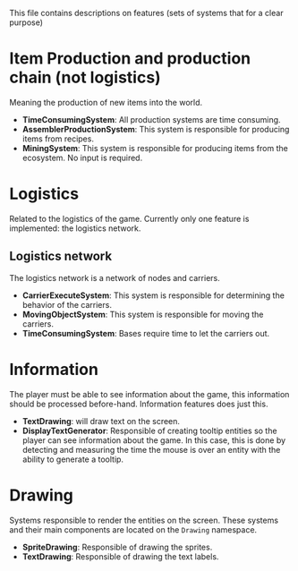 This file contains descriptions on features (sets of systems that for a clear purpose)

# Item Production and production chain (not logistics)
Meaning the production of new items into the world.
- **TimeConsumingSystem**: All production systems are time consuming.
- **AssemblerProductionSystem**: This system is responsible for producing items from recipes.
- **MiningSystem**: This system is responsible for producing items from the ecosystem. No input is required.

# Logistics
Related to the logistics of the game.
Currently only one feature is implemented: the logistics network.
## Logistics network
The logistics network is a network of nodes and carriers.
- **CarrierExecuteSystem**: This system is responsible for determining the behavior of the carriers.
- **MovingObjectSystem**: This system is responsible for moving the carriers.
- **TimeConsumingSystem**: Bases require time to let the carriers out.

# Information
The player must be able to see information about the game, this information should be processed before-hand. Information features does just this.
- **TextDrawing**: will draw text on the screen.
- **DisplayTextGenerator**: Responsible of creating tooltip entities so the player can see information about the game. In this case, this is done by detecting and measuring the time the mouse is over an entity with the ability to generate a tooltip.

# Drawing
Systems responsible to render the entities on the screen. These systems and their main components are located on the `Drawing` namespace.
- **SpriteDrawing**: Responsible of drawing the sprites.
- **TextDrawing**: Responsible of drawing the text labels.